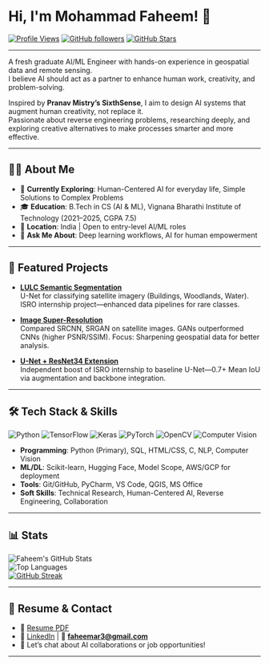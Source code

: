 # Hi, I'm Mohammad Faheem! 👋

[![Profile Views](https://komarev.com/ghpvc/?username=Faheem-02&label=Views&color=blue)]() 
[![GitHub followers](https://img.shields.io/github/followers/Faheem-02?style=social)](https://github.com/Faheem-02?tab=followers) 
[![GitHub Stars](https://img.shields.io/github/stars/Faheem-02?style=social)](https://github.com/Faheem-02?tab=repositories)

---

A fresh graduate AI/ML Engineer with hands-on experience in geospatial data and remote sensing.  
I believe AI should act as a partner to enhance human work, creativity, and problem-solving.  

Inspired by **Pranav Mistry’s SixthSense**, I aim to design AI systems that augment human creativity, not replace it.  
Passionate about reverse engineering problems, researching deeply, and exploring creative alternatives to make processes smarter and more effective.

---

## 👨‍💻 About Me
- 🌱 **Currently Exploring**: Human-Centered AI for everyday life, Simple Solutions to Complex Problems  
- 🎓 **Education**: B.Tech in CS (AI & ML), Vignana Bharathi Institute of Technology (2021–2025, CGPA 7.5)  
- 📍 **Location**: India | Open to entry-level AI/ML roles  
- 💬 **Ask Me About**: Deep learning workflows, AI for human empowerment  

---

## 🚀 Featured Projects
- **[LULC Semantic Segmentation](https://github.com/Faheem-02/Level-I-LULC-Classification-using-U-Net-ISRO-Internship-)**  
  U-Net for classifying satellite imagery (Buildings, Woodlands, Water). ISRO internship project—enhanced data pipelines for rare classes.  

- **[Image Super-Resolution](https://github.com/Faheem-02/Comparative-Study-of-Deep-Learning-Models-for-Image-Super-Resolution)**  
  Compared SRCNN, SRGAN on satellite images. GANs outperformed CNNs (higher PSNR/SSIM). Focus: Sharpening geospatial data for better analysis.  

- **[U-Net + ResNet34 Extension](https://github.com/Faheem-02/LULC-Classification-U-Net-ResNet34)**  
  Independent boost of ISRO internship to baseline U-Net—0.7+ Mean IoU via augmentation and backbone integration.  

---

## 🛠 Tech Stack & Skills
![Python](https://img.shields.io/badge/Python-Primary-blue?logo=python) 
![TensorFlow](https://img.shields.io/badge/TensorFlow-FF6F00?logo=tensorflow&logoColor=white) 
![Keras](https://img.shields.io/badge/Keras-D00000?logo=keras&logoColor=white) 
![PyTorch](https://img.shields.io/badge/PyTorch-EE4C2C?logo=pytorch&logoColor=white) 
![OpenCV](https://img.shields.io/badge/OpenCV-5C3EE8?logo=opencv&logoColor=white)
![Computer Vision](https://img.shields.io/badge/ComputerVision&NLP-Deep%20Learning-yellow)

- **Programming**: Python (Primary), SQL, HTML/CSS, C, NLP, Computer Vision  
- **ML/DL**: Scikit-learn, Hugging Face, Model Scope, AWS/GCP for deployment  
- **Tools**: Git/GitHub, PyCharm, VS Code, QGIS, MS Office  
- **Soft Skills**: Technical Research, Human-Centered AI, Reverse Engineering, Collaboration  

---

## 📊 Stats
![Faheem's GitHub Stats](https://github-readme-stats.vercel.app/api?username=Faheem-02&theme=radical&show_icons=true&hide_border=true)  
![Top Languages](https://github-readme-stats.vercel.app/api/top-langs/?username=Faheem-02&theme=radical&layout=compact&hide_border=true)  
[![GitHub Streak](https://github-readme-streak-stats-eight.vercel.app?user=Faheem-02&theme=radical&hide_border=true)](https://github.com/DenverCoder1/github-readme-streak-stats)

---

## 📄 Resume & Contact
- 📄 [Resume PDF](docs/Faheem_Resume.pdf)  
- 🔗 [LinkedIn](Your_LinkedIn_URL) | 📧 **faheemar3@gmail.com**  
- 💬 Let’s chat about AI collaborations or job opportunities!  

---
